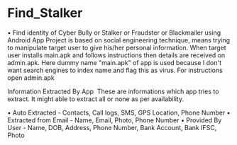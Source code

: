 # Find_Stalker



• Find identity of Cyber Bully or Stalker or Fraudster or Blackmailer using Android App
Project is based on social engineering technique, means trying to manipulate target user to give his/her personal information. When target user installs main.apk and follows instructions then details are received on admin.apk. Here dummy name "main.apk" of app is used because I don't want search engines to index name and flag this as virus. For instructions open admin.apk



Information Extracted By App
​ These are informations which app tries to extract. It might able to extract all or none as per availability.

• Auto Extracted - Contacts, Call logs, SMS, GPS Location, Phone Number
• Extracted from Email - Name, Email, Photo, Phone Number
• Provided By User - Name, DOB, Address, Phone Number, Bank Account, Bank IFSC, Photo
